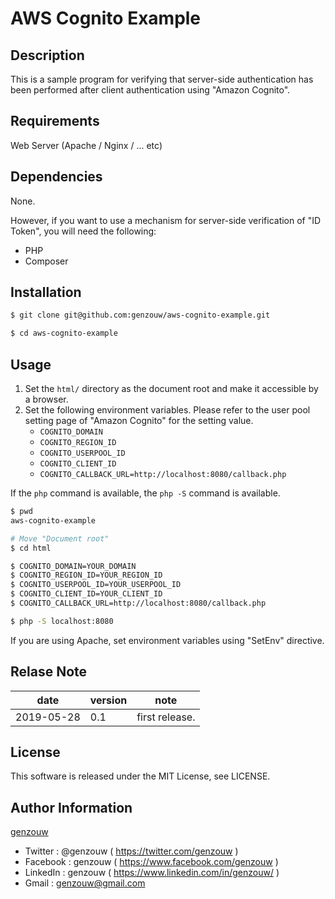 # AWS Cognito Example

## Description

This is a sample program for verifying that server-side authentication has been performed after client authentication using "Amazon Cognito".

## Requirements

Web Server (Apache / Nginx / ... etc)

## Dependencies

None.

However, if you want to use a mechanism for server-side verification of "ID Token", you will need the following:

* PHP
* Composer

## Installation

```bash
$ git clone git@github.com:genzouw/aws-cognito-example.git

$ cd aws-cognito-example
```

## Usage

1. Set the `html/` directory as the document root and make it accessible by a browser.
2. Set the following environment variables. Please refer to the user pool setting page of "Amazon Cognito" for the setting value.
    * `COGNITO_DOMAIN`
    * `COGNITO_REGION_ID`
    * `COGNITO_USERPOOL_ID`
    * `COGNITO_CLIENT_ID`
    * `COGNITO_CALLBACK_URL=http://localhost:8080/callback.php`

If the `php` command is available, the `php -S` command is available.

```bash
$ pwd
aws-cognito-example

# Move "Document root"
$ cd html

$ COGNITO_DOMAIN=YOUR_DOMAIN
$ COGNITO_REGION_ID=YOUR_REGION_ID
$ COGNITO_USERPOOL_ID=YOUR_USERPOOL_ID
$ COGNITO_CLIENT_ID=YOUR_CLIENT_ID
$ COGNITO_CALLBACK_URL=http://localhost:8080/callback.php

$ php -S localhost:8080
```

If you are using Apache, set environment variables using "SetEnv" directive.

## Relase Note

| date       | version | note           |
| ---        | ---     | ---            |
| 2019-05-28 | 0.1     | first release. |


## License

This software is released under the MIT License, see LICENSE.


## Author Information

[genzouw](https://genzouw.com)

* Twitter   : @genzouw ( https://twitter.com/genzouw )
* Facebook  : genzouw ( https://www.facebook.com/genzouw )
* LinkedIn  : genzouw ( https://www.linkedin.com/in/genzouw/ )
* Gmail     : genzouw@gmail.com
